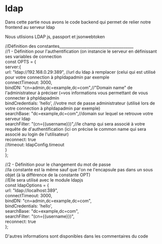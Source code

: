# ldap

Dans cette partie nous avons le code backend qui permet de relier notre frontend au serveur ldap

Nous utlisions LDAP js, passport et jsonwebtoken


//Définition des constantes______________________________________</br>
//1 - Définition pour l'authentification (on instancie le serveur en définissant ses variables de connection <br/>
const OPTS = { </br>
    server:{</br>
    url: "ldap://192.168.0.29:389", //url du ldap à remplacer (celui qui est utilisé pour votre connection à phpldapadmin par exemple </br>
    connectTimeout: 3000,</br>
    bindDN: "cn=admin,dc=example,dc=com",//"Domain name" de l'administrateur à préciser (=vos informations vous permettant de vous connecter à phpldapadmin</br>
    bindCredentials: 'hello', //votre mot de passe administrateur (utilisé lors de votre connection à phpldapadmin par exemple)</br>
    searchBase: "dc=example,dc=com",//domain sur lequel se retrouve votre serveur ldap</br>
    searchFilter: "(cn={{username}})",//le champ qui sera associé à votre requête de d'authentification (ici on précise le common name qui sera associé au login de l'utilisateur)</br>
    reconnect: true</br>
    //timeout: ldapConfig.timeout</br>
    }</br>
};</br>

//2 - Définition pour le changement du mot de passe</br>
//la constante est la même sauf que l'on ne l'encapsule pas dans un sous objet (à la différence de la constante OPT)</br>
//Elle sera utilisé avec le module ldapjs</br>
const ldapOptions = {</br>
    url: "ldap://localhost:389",</br>
    connectTimeout: 3000,</br>
    bindDN: "cn=admin,dc=example,dc=com",</br>
    bindCredentials: 'hello',</br>
    searchBase: "dc=example,dc=com",</br>
    searchFilter: "(cn={{username}})",</br>
    reconnect: true</br>
};</br>

D'autres informations sont disponibles dans les commentaires du code</br>
